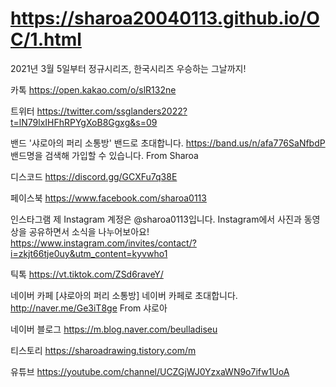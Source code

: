 <h1><a href="https://sharoa20040113.github.io/OC/1.html">https://sharoa20040113.github.io/OC/1.html</a></h1>

2021년 3월 5일부터 정규시리즈, 한국시리즈 우승하는 그날까지!

카톡
https://open.kakao.com/o/slR132ne

트위터 
https://twitter.com/ssglanders2022?t=lN79lxIHFhRPYgXoB8Ggxg&s=09

밴드
'샤로아의 퍼리 소통방' 밴드로 초대합니다.
https://band.us/n/afa776SaNfbdP
밴드명을 검색해 가입할 수 있습니다.
From Sharoa

디스코드 
https://discord.gg/GCXFu7q38E

페이스북 
https://www.facebook.com/sharoa0113

인스타그램 
제 Instagram 계정은 @sharoa0113입니다. Instagram에서 사진과 동영상을 공유하면서 소식을 나누어보아요! https://www.instagram.com/invites/contact/?i=zkjt66tje0uy&utm_content=kyvwho1

틱톡
https://vt.tiktok.com/ZSd6raveY/

네이버 카페
[샤로아의 퍼리 소통방] 네이버 카페로 초대합니다.
http://naver.me/Ge3iT8ge
From 샤로아

네이버 블로그
https://m.blog.naver.com/beulladiseu

티스토리 
https://sharoadrawing.tistory.com/m

유튜브 
https://youtube.com/channel/UCZGjWJ0YzxaWN9o7ifw1UoA
